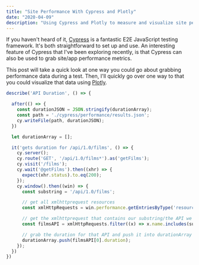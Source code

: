 ```yaml
---
title: "Site Performance With Cypress and Plotly"
date: "2020-04-09"
description: "Using Cypress and Plotly to measure and visualize site performance"
---
```

If you haven't heard of it, [Cypress](https://www.cypress.io/) is a fantastic E2E JavaScript testing framework. It's both straightforward to set up and use. An interesting feature of Cypress that I've been exploring recently, is that Cypress can also be used to grab site/app performance metrics.

This post will take a quick look at one way you could go about grabbing performance data during a test. Then, I'll quickly go over one way to that you could visualize that data using [Plotly](https://plotly.com/python/).


```javascript
describe('API Duration', () => {

  after(() => {
    const durationJSON = JSON.stringify(durationArray);
    const path = './cypress/performance/results.json';
    cy.writeFile(path, durationJSON);
  })

  let durationArray = [];

  it('gets duration for /api/1.0/films', () => {
    cy.server();
    cy.route('GET', '/api/1.0/films*').as('getFilms');
    cy.visit('/films');
    cy.wait('@getFilms').then((xhr) => {
      expect(xhr.status).to.eq(200);
    });
    cy.window().then((win) => {
      const substring = '/api/1.0/films';

      // get all xmlhttprequest resources
      const xmlHttpRequests = win.performance.getEntriesByType('resource').filter((x) => x.initiatorType === 'xmlhttprequest');

      // get the xmlhttprequest that contains our substring/the API we are interested in
      const filmsAPI = xmlHttpRequests.filter((x) => x.name.includes(substring));

      // grab the duration for that API and push it into durationArray
      durationArray.push(filmsAPI[0].duration);
    });
  })
})
```
